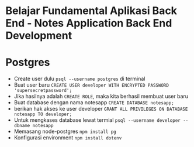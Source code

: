 # Belajar Fundamental Aplikasi Back End - Notes Application Back End Development

# Postgres
- Create user dulu `psql --username postgres` di terminal
- Buat user baru `CREATE USER developer WITH ENCRYPTED PASSWORD 'supersecretpassword';`
- Jika hasilnya adalah `CREATE ROLE`, maka kita berhasil membuat user baru
- Buat database dengan nama notesapp `CREATE DATABASE notesapp;`
- berikan hak akses ke user developer `GRANT ALL PRIVILEGES ON DATABASE notesapp TO developer;`
- Untuk mengkases database lewat termial `psql --username developer --dbname notesapp`
- Memasang node-postgres `npm install pg`
- Konfigurasi environment `npm install dotenv`